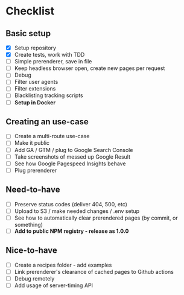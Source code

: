 # Checklist

## Basic setup

- [x] Setup repository
- [x] Create tests, work with TDD
- [ ] Simple prerenderer, save in file
- [ ] Keep headless browser open, create new pages per request
- [ ] Debug
- [ ] Filter user agents
- [ ] Filter extensions
- [ ] Blacklisting tracking scripts
- [ ] **Setup in Docker**

## Creating an use-case

- [ ] Create a multi-route use-case
- [ ] Make it public
- [ ] Add GA / GTM / plug to Google Search Console
- [ ] Take screenshots of messed up Google Result
- [ ] See how Google Pagespeed Insights behave
- [ ] Plug prerenderer

## Need-to-have

- [ ] Preserve status codes (deliver 404, 500, etc)
- [ ] Upload to S3 / make needed changes / .env setup
- [ ] See how to automatically clear prerendered pages (by commit, or something)
- [ ] **Add to public NPM registry - release as 1.0.0**

## Nice-to-have

- [ ] Create a recipes folder - add examples
- [ ] Link prerenderer's clearance of cached pages to Github actions
- [ ] Debug remotely
- [ ] Add usage of server-timing API
